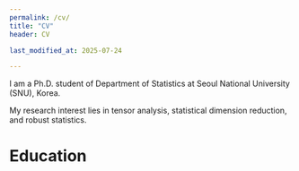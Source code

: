```yaml
---
permalink: /cv/
title: "CV"
header: CV

last_modified_at: 2025-07-24

---
```


I am a Ph.D. student of Department of Statistics at Seoul National University (SNU), Korea.

My research interest lies in tensor analysis, statistical dimension reduction, and robust statistics. 

# Education 

